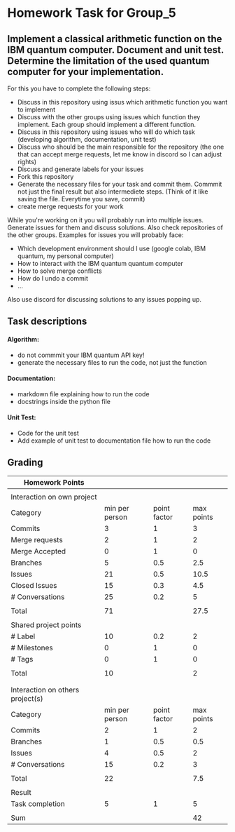 # Homework Task for Group_5

**Implement a classical arithmetic function on the IBM quantum computer. Document and unit test. Determine the limitation of the used quantum computer for your implementation.**
---

For this you have to complete the following steps:

- Discuss in this repository using issus which arithmetic function you want to implement
- Discuss with the other groups using issues which function they implement. Each group should implement a different function.
- Discuss in this repository using issues who will do which task (developing algorithm, documentation, unit test)
- Discuss who should be the main responsible for the repository (the one that can accept merge requests, let me know in discord so I can adjust rights)
- Discuss and generate labels for your issues
- Fork this repository
- Generate the necessary files for your task and commit them. Commmit not just the final result but also intermediete steps. (Think of it like saving the file. Everytime you save, commit)
- create merge requests for your work

While you're working on it you will probably run into multiple issues. Generate issues for them and discuss solutions. Also check repositories of the other groups. Examples for issues you will probably face:

- Which development environment should I use (google colab, IBM quantum, my personal computer)
- How to interact with the IBM quantum quantum computer
- How to solve merge conflicts
- How do I undo a commit
- ...

Also use discord for discussing solutions to any issues popping up.

## Task descriptions
#### Algorithm:
- do not commmit your IBM quantum API key!
- generate the necessary files to run the code, not just the function
  
#### Documentation:
- markdown file explaining how to run the code
- docstrings inside the python file
  
#### Unit Test:
- Code for the unit test
- Add example of unit test to documentation file how to run the code

## Grading

| Homework Points                  |                |              |            |
| -------------------------------- | -------------- | ------------ | ---------- |
|                                  |                |              |            |
| Interaction on own project       |                |              |            |
| Category                         | min per person | point factor | max points |
| Commits                          | 3              | 1            | 3          |
| Merge requests                   | 2              | 1            | 2          |
| Merge Accepted                   | 0              | 1            | 0          |
| Branches                         | 5              | 0.5          | 2.5        |
| Issues                           | 21             | 0.5          | 10.5       |
| Closed Issues                    | 15             | 0.3          | 4.5        |
| \# Conversations                 | 25             | 0.2          | 5          |
|                                  |                |              |            |
| Total                            | 71             |              | 27.5       |
|                                  |                |              |            |
| Shared project points            |                |              |            |
| \# Label                         | 10             | 0.2          | 2          |
| \# Milestones                    | 0              | 1            | 0          |
| \# Tags                          | 0              | 1            | 0          |
|                                  |                |              |            |
| Total                            | 10             |              | 2          |
|                                  |                |              |            |
|                                  |                |              |            |
| Interaction on others project(s) |                |              |            |
| Category                         | min per person | point factor | max points |
| Commits                          | 2              | 1            | 2          |
| Branches                         | 1              | 0.5          | 0.5        |
| Issues                           | 4              | 0.5          | 2          |
| \# Conversations                 | 15             | 0.2          | 3          |
|                                  |                |              |            |
| Total                            | 22             |              | 7.5        |
|                                  |                |              |            |
| Result                           |                |              |            |
| Task completion                  | 5              | 1            | 5          |
|                                  |                |              |            |
| Sum                              |                |              | 42         |
